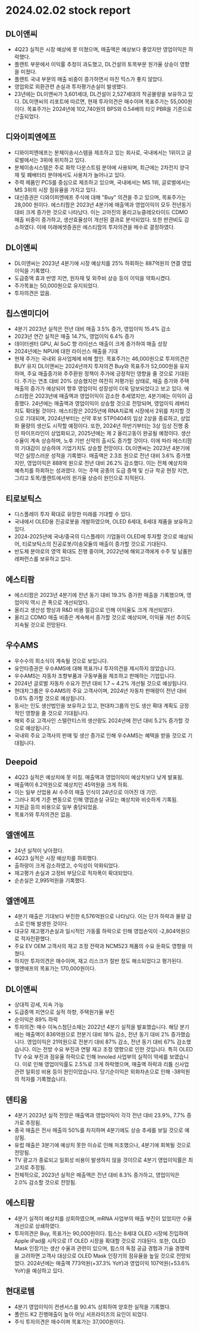 # 2024.02.02 stock report
## DL이앤씨
- 4Q23 실적은 시장 예상에 못 미쳤으며, 매출액은 예상보다 좋았지만 영업이익은 하락했다.
- 플랜트 부문에서 이익률 추정이 과도했고, DL건설의 토목부문 원가율 상승이 영향을 미쳤다.
- 플랜트 국내 부문의 매출 비중이 증가하면서 마진 믹스가 좋지 않았다.
- 영업외로 외환관련 손실과 투자평가손실이 발생했다.
- 23년에는 DL이앤씨가 3,601세대, DL건설이 2,527세대의 착공물량을 보유하고 있다.
DL이앤씨의 리포트에 따르면, 현재 투자의견은 매수이며 목표주가는 55,000원이다. 목표주가는 2024년에 102,740원의 BPS와 0.54배의 타깃 PBR을 기준으로 산출되었다.
## 디와이피엔에프
- 디와이피엔에프는 분체이송시스템을 제조하고 있는 회사로, 국내에서는 1위이고 글로벌에서는 3위에 위치하고 있다.
- 분체이송시스템은 주로 화학 다운스트림 분야에 사용되며, 최근에는 2차전지 양극재 및 폐배터리 분야에서도 사용처가 늘어나고 있다.
- 주력 제품인 PCS를 중심으로 제조하고 있으며, 국내에서는 MS 1위, 글로벌에서는 MS 3위의 시장 점유율을 가지고 있다.
- 대신증권은 디와이피엔에프 주식에 대해 "Buy" 의견을 주고 있으며, 목표주가는 28,000 원이다.
에스티팜은 2023년 4분기에 매출액과 영업이익이 모두 전년동기 대비 크게 증가한 것으로 나타났다. 이는 고마진의 올리고뉴클레오타이드 CDMO 매출 비중이 증가하고, 생산효율성이 개선된 결과로 분석되었다. 또한 판관비도 감소하였다. 이에 미래에셋증권은 에스티팜의 투자의견을 매수로 결정하였다.
## DL이앤씨
- DL이앤씨는 2023년 4분기에 시장 예상치를 25% 하회하는 887억원의 연결 영업이익을 기록했다.
- 도급증액 효과 반영 지연, 원자재 및 외주비 상승 등이 이익을 약화시켰다.
- 주가목표는 50,000원으로 유지되었다.
- 투자의견은 없음.
## 칩스앤미디어
- 4분기 2023년 실적은 전년 대비 매출 3.5% 증가, 영업이익 15.4% 감소
- 2023년 연간 실적은 매출 14.7%, 영업이익 6.4% 증가
- 데이터센터 GPU, AI SoC 향 라이선스 매출이 크게 증가하여 매출 성장
- 2024년에는 NPU에 대한 라이선스 매출을 기대
- 현재 주가는 국내외 유사업체에 비해 할인. 목표주가는 46,000원으로 투자의견은 BUY 유지
DL이앤씨는 2024년까지 투자의견 Buy와 목표주가 52,000원을 유지하며, 주요 매출증가와 주주환원 정책이 주가에 긍정적인 영향을 줄 것으로 기대된다. 주가는 연초 대비 20% 상승했지만 여전히 저평가된 상태로, 매출 증가와 주택 매출의 증가가 예상되어 향후 영업이익 성장성이 더욱 담보되었다고 보고 있다.
에스티팜은 2023년에 매출액과 영업이익이 감소한 추세였지만, 4분기에는 이익이 급증했다. 24년에는 매출액과 영업이익이 상승할 것으로 전망되며, 영업이익 레버리지도 확대될 것이다. 에스티팜은 2025년에 RNA치료제 시장에서 2위를 차지할 것으로 기대되며, 2024년부터는 신약 후보 STP0404의 임상 2상을 종료하고, 상업화 물량의 생산도 시작할 예정이다. 또한, 2024년 하반기부터는 3상 임상 진행 중인 파이프라인이 상업화되고, 2025년에는 제 2 올리고동이 완공될 예정이다. 생산 수율이 계속 상승하며, 노후 기반 신약의 출시도 증가할 것이다. 이에 따라 에스티팜의 기대감이 상승하여 기업가치도 상승할 전망이다.
DL이앤씨는 2023년 4분기에 약간 실망스러운 성적을 기록했다. 매출액은 2.3조 원으로 전년 대비 3.6% 증가했지만, 영업이익은 888억 원으로 전년 대비 26.2% 감소했다. 이는 전체 예상치와 예측치를 하회하는 성과였다. 이는 주택 공종의 도급 증액 및 신규 착공 현장 지연, 그리고 토목/플랜트에서의 원가율 상승이 원인으로 지적된다.
## 티로보틱스
- 디스플레이 투자 확대로 유망한 미래를 기대할 수 있다.
- 국내에서 OLED용 진공로봇을 개발하였으며, OLED 6세대, 8세대 제품을 보유하고 있다.
- 2024-2025년에 국내/중국의 디스플레이 기업들이 OLED에 투자할 것으로 예상되어, 티로보틱스의 진공로봇/이송모듈의 매출이 증가할 것으로 기대된다.
- 반도체 분야로의 영역 확대도 진행 중이며, 2022년에 해외고객에게 수주 및 납품한 레퍼런스를 보유하고 있다.
## 에스티팜
- 에스티팜은 2023년 4분기에 전년 동기 대비 19.3% 증가한 매출을 기록했으며, 영업이익 역시 큰 폭으로 개선되었다.
- 올리고 생산성 향상과 R&D 비용 절감으로 인해 이익율도 크게 개선되었다.
- 올리고 CDMO 매출 비중은 계속해서 증가할 것으로 예상되며, 이익율 개선 추이도 지속될 것으로 전망된다.
## 우수AMS
- 우수수의 희소식이 계속될 것으로 보입니다.
- 유안타증권은 우수AMS에 대해 목표가나 투자의견을 제시하지 않았습니다.
- 우수AMS는 자동차 조향부품과 구동부품을 제조하고 판매하는 기업입니다.
- 2024년 글로벌 자동차 수요가 전년 대비 1.7 ~ 4.2% 개선될 것으로 예상됩니다.
- 현대차그룹은 우수AMS의 주요 고객사이며, 2024년 자동차 판매량이 전년 대비 0.6% 증가할 것으로 예상됩니다.
- 동사는 인도 생산법인을 보유하고 있고, 현대차그룹의 인도 생산 확대 계획도 긍정적인 영향을 줄 것으로 기대됩니다.
- 해외 주요 고객사인 스텔란티스의 생산량도 2024년에 전년 대비 5.2% 증가할 것으로 예상됩니다.
- 국내외 주요 고객사의 판매 및 생산 증가로 인해 우수AMS는 혜택을 받을 것으로 기대됩니다.
## Deepoid
- 4Q23 실적은 예상치에 못 미침. 매출액과 영업이익이 예상치보다 낮게 발표됨.
- 매출액이 6.2억원으로 예상치인 45억원을 크게 하회.
- 이는 일부 산업용 AI 수주의 매출 인식이 24년으로 이어진 데 기인.
- 그러나 회계 기준 변동으로 인해 영업손실 규모는 예상치와 비슷하게 기록됨.
- 지원금 등의 비용으로 일부 충당되었음.
- 목표가와 투자의견은 없음.
## 엘앤에프
- 24년 실적이 낮아졌다.
- 4Q23 실적은 시장 예상치를 하회했다.
- 출하량이 크게 감소하였고, 수익성이 악화되었다.
- 재고평가 손실과 고정비 부담으로 적자폭이 확대되었다.
- 순손실은 2,995억원을 기록했다.
## 엘앤에프
- 4분기 매출은 기대보다 부진한 6,576억원으로 나타났다. 이는 단가 하락과 물량 감소로 인해 발생한 것이다.
- 대규모 재고평가손실과 일시적인 가동률 하락으로 인해 영업손익이 -2,804억원으로 적자전환했다.
- 주요 EV OEM 고객사의 재고 조정 전략과 NCM523 제품의 수요 둔화도 영향을 미쳤다.
- 하지만 투자의견은 매수이며, 재고 리스크가 절반 정도 해소되었다고 평가된다.
- 엘앤에프의 목표가는 170,000원이다.
## DL이앤씨
- 상대적 강세, 지속 가능
- 도급증액 지연으로 실적 하향, 주택원가율 부진
- 순이익은 89% 하락
- 투자의견: 매수
이녹스첨단소재는 2022년 4분기 실적을 발표했습니다. 해당 분기에는 매출액이 836억원으로 전분기 대비 18% 감소, 전년 동기 대비 2% 증가했습니다. 영업이익은 21억원으로 전분기 대비 87% 감소, 전년 동기 대비 67% 감소했습니다. 이는 전방 수요 부진과 연말 재고 조정 영향으로 인한 것입니다. 특히 OLED TV 수요 부진과 점유율 하락으로 인해 Innoled 사업부의 실적이 약세를 보였습니다. 이로 인해 영업이익률도 2.5%로 크게 하락했으며, 매출액 하락과 리튬 신사업 관련 일회성 비용 등이 원인이었습니다. 당기순이익은 외화차손으로 인해 -38억원의 적자를 기록했습니다.
## 덴티움
- 4분기 2023년 실적 전망은 매출액과 영업이익이 각각 전년 대비 23.9%, 7.7% 증가로 추정됨.
- 중국 매출은 전사 매출의 50%를 차지하며 4분기에도 상승 추세를 보일 것으로 예상됨.
- 유럽 매출은 3분기에 예상치 못한 이슈로 인해 저조했으나, 4분기에 회복될 것으로 전망됨.
- TV 광고가 종료되고 일회성 비용이 발생하지 않을 것이므로 4분기 영업이익률은 최고치로 추정됨.
- 전체적으로, 2023년 실적은 매출액은 전년 대비 8.3% 증가하고, 영업이익은 2.0% 감소할 것으로 전망됨.
## 에스티팜
- 4분기 실적이 예상치를 상회하였으며, mRNA 사업부의 매출 부진이 있었지만 수율 개선으로 상쇄하였다.
- 투자의견은 Buy, 목표가는 90,000원이다.
힘스는 8세대 OLED 시장에 진입하여 Apple iPad를 시작으로 IT OLED 시장을 확대할 것으로 기대된다. 또한, OLED Mask 인장기는 생산 수율과 관련이 있으며, 힘스의 독점 공급 경험과 기술 경쟁력을 고려하면 고객사 대상으로 OLED Mask 인장기의 점유율을 높일 것으로 전망되었다. 2024년에는 매출액 773억원(+37.3% YoY)과 영업이익 107억원(+53.6% YoY)을 예상하고 있다.
## 현대로템
- 4분기 영업이익이 컨센서스를 90.4% 상회하여 양호한 실적을 기록했다.
- 폴란드 K2 진행매출이 높아 어닝 서프라이즈의 요인이 되었다.
- 주식 투자의견은 매수이며 목표가는 37,000원이다.